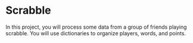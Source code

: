 # Scrabble
In this project, you will process some data from a group of friends playing scrabble. You will use dictionaries to organize players, words, and points.
